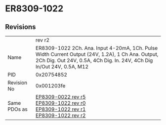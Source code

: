 # ER8309-1022

## Revisions
<table>
<tr>
<td></td>
<td>rev r2</td>
</tr>
<tr>
<td>Name</td>
<td>ER8309-1022 2Ch. Ana. Input 4-20mA, 1Ch. Pulse Width Current Output (24V, 1.2A), 1 Ch Ana. Output, 2Ch Dig. Out 24V, 0.5A, 4Ch Dig. In. 24V, 4Ch Dig In/Out 24V, 0.5A, M12</td>
</tr>
<tr>
<td>PID</td>
<td>0x20754852</td>
</tr>
<tr>
<td>Revision No</td>
<td>0x001203fe</td>
</tr>
<tr>
<td>Same PDOs as</td>
<td><a href="EP8309-0022.md">EP8309-0022 rev r5</a><br/><a href="EP8309-1022.md">EP8309-1022 rev r0</a><br/><a href="EP8309-1022.md">EP8309-1022 rev r1</a><br/><a href="EP8309-1022.md">EP8309-1022 rev r2</a></td>
</tr>
</table>
